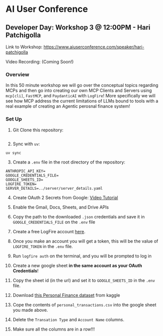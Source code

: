 # AI User Conference
## Developer Day: Workshop 3 @ 12:00PM - Hari Patchigolla

Link to Workshop: https://www.aiuserconference.com/speaker/hari-patchigolla

Video Recording: (Coming Soon!)

### Overview

In this 50 minute workshop we will go over the conceptual topics regarding MCPs and then go into creating our own MCP Clients and Servers using `mcp[cli]`, `FastMCP`, and `PaydanticAI` with `LogFire`! More specifically we will see how MCP address the current limitations of LLMs bound to tools with a real example of creating an Agentic perosnal finance system!

### Set Up

1. Git Clone this repository:

```

```

2. Sync with `uv`:

```
uv sync
```

3. Create a `.env` file in the root directory of the repository:

```
ANTHROPIC_API_KEY=
GOOGLE_CREDENTIALS_FILE=
GOOGLE_SHEETS_ID=
LOGFIRE_TOKEN=
SERVER_DETAILS=../server/server_details.yaml
```

4. Create OAuth 2 Secrets from Google: [Video Tutorial](https://www.youtube.com/watch?v=OKMgyF5ezFs&pp=ygUrY3JlYXRpbmcgT0F1dGgyIHNlY2VydHMgZnJvbSBnb2dvbGUgZm9yIGFwaQ%3D%3D)

5. Enable the Gmail, Docs, Sheets, and Drive APIs

6. Copy the path to the downloaded `.json` credentials and save it in `GOOGLE_CREDENTIALS_FILE` on the `.env` file

7. Create a free LogFire account [here](https://logfire.pydantic.dev/).

8. Once you make an account you will get a token, this will be the value of `LOGFIRE_TOKEN` in the `.env` file.

9. Run `logfire auth` on the terminal, and you will be prompted to log in

10. Create a new google sheet **in the same account as your OAuth Credentials**!

11. Copy the sheet id (in the url) and set it to `GOOGLE_SHEETS_ID` in the `.env` file.

12. Download [this Personal Finance dataset](https://www.kaggle.com/datasets/bukolafatunde/personal-finance) from kaggle

13. Cope the contents of `personal_transactions.csv` into the google sheet you made above.

14. Delete the `Transation Type` and `Account Name` columns.

15. Make sure all the columns are in a row!!!
